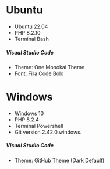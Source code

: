 # Ubuntu

- Ubuntu 22.04
- PHP 8.2.10
- Terminal Bash

##### Visual Studio Code

- Theme: One Monokai Theme
- Font: Fira Code Bold

# Windows

- Windows 10
- PHP 8.2.4
- Terminal Powershell
- Git version 2.42.0.windows.

##### Visual Studio Code

- Theme: GitHub Theme (Dark Default)
